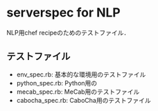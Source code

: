 serverspec for NLP
=======================

NLP用chef recipeのためのテストファイル．

## テストファイル
 - env_spec.rb: 基本的な環境用のテストファイル
 - python_spec.rb: Python用の
 - mecab_spec.rb: MeCab用のテストファイル
 - cabocha_spec.rb: CaboCha用のテストファイル
